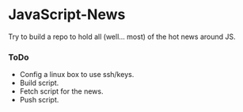 JavaScript-News
===============

Try to build a repo to hold all (well... most) of the hot news around JS.

### ToDo
* Config a linux box to use ssh/keys.
* Build script.
* Fetch script for the news.
* Push script.
